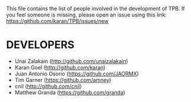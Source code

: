 This file contains the list of people involved in the development of TPB. If
you feel someone is missing, please open an issue using this link: 
https://github.com/karan/TPB/issues/new


DEVELOPERS
==========


- Unai Zalakain (http://github.com/unaizalakain)
- Karan Goel (http://github.com/karan)
- Juan Antonio Osorio (https://github.com/JAORMX)
- Tim Garner (https://github.com/amney)
- cnil (http://github.com/cnil)
- Matthew Granda (https://github.com/granda)
